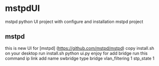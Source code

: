 # mstpdUI
mstpd python UI project with configure and installation mstpd project
## mstpd
this is new UI for [mstpd] (https://github.com/mstpd/mstpd)
copy install.sh on your desktop 
run install.sh 
python ui.py
enjoy 
for add bridge 
run this command
ip link add name swbridge type bridge vlan_filtering 1 stp_state 1
